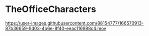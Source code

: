 # TheOfficeCharacters


https://user-images.githubusercontent.com/88154777/166570913-87b36659-9d03-4b6e-8f40-eeac116988c4.mov

